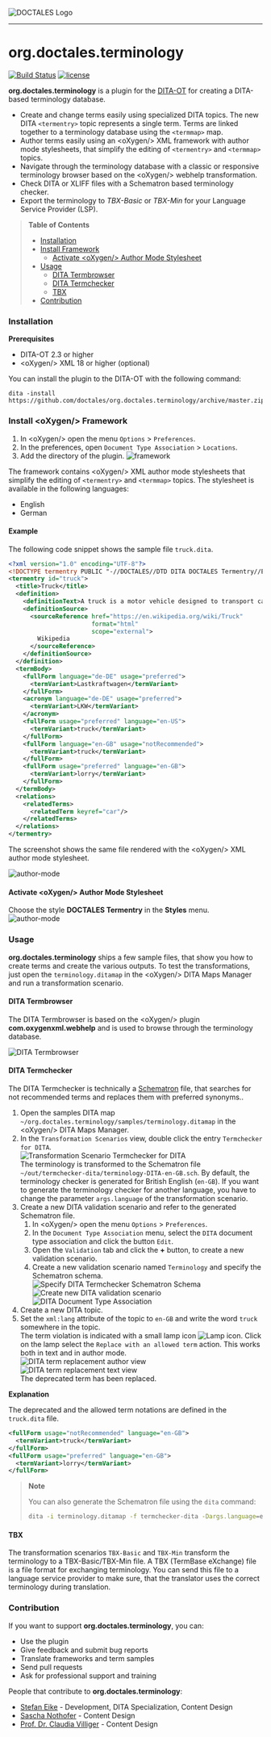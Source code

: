 ![DOCTALES Logo](https://doctales.github.io/images/doctales-logo-without-subtitle.svg)

- - - -

org.doctales.terminology
========================

[![Build Status](https://travis-ci.org/doctales/org.doctales.terminology.svg?branch=master)](https://travis-ci.org/doctales/org.doctales.terminology)
[![license](https://img.shields.io/badge/license-Apache%202.0-blue.svg)](http://www.apache.org/licenses/LICENSE-2.0)

**org.doctales.terminology** is a plugin for the [DITA-OT](http://dita-ot.github.io) for creating a DITA-based terminology database.

- Create and change terms easily using specialized DITA topics. The new DITA `<termentry>` topic represents a single term. Terms are linked together to a terminology database using the `<termmap>` map.
- Author terms easily using an &lt;oXygen/&gt; XML framework with author mode stylesheets, that simplify the editing of `<termentry>` and `<termmap>` topics.
- Navigate through the terminology database with a classic or responsive terminology browser based on the &lt;oXygen/&gt; webhelp transformation.
- Check DITA or XLIFF files with a Schematron based terminology checker.
- Export the terminology to *TBX-Basic* or *TBX-Min* for your Language Service Provider (LSP).

> **Table of Contents**
>
> * [Installation](#installation)
> * [Install Framework](#install-framework)
>   * [Activate &lt;oXygen/&gt; Author Mode Stylesheet](#activate-oxygen-author-mode-stylesheet)
> * [Usage](#usage)
>   * [DITA Termbrowser](#dita-termbrowser)
>   * [DITA Termchecker](#dita-termchecker)
>   * [TBX](#tbx)
> * [Contribution](#contribution)

### Installation

**Prerequisites**

- DITA-OT 2.3 or higher
- &lt;oXygen/&gt; XML 18 or higher (optional)

You can install the plugin to the DITA-OT with the following command:

```shell
dita -install https://github.com/doctales/org.doctales.terminology/archive/master.zip
```


### Install &lt;oXygen/&gt; Framework

1. In &lt;oXygen/&gt; open the menu `Options` > `Preferences`.
2. In the preferences, open `Document Type Association` > `Locations`.
3. Add the directory of the plugin.
   ![framework](https://raw.githubusercontent.com/doctales/doctales.github.io/master/media/images/framework.png)

The framework contains &lt;oXygen/&gt; XML author mode stylesheets that simplify the editing of `<termentry>` and `<termmap>` topics. The stylesheet is available in the following languages:

- English
- German


#### Example

The following code snippet shows the sample file `truck.dita`.

```xml
<?xml version="1.0" encoding="UTF-8"?>
<!DOCTYPE termentry PUBLIC "-//DOCTALES//DTD DITA DOCTALES Termentry//EN" "termentry.dtd">
<termentry id="truck">
  <title>Truck</title>
  <definition>
    <definitionText>A truck is a motor vehicle designed to transport cargo.</definitionText>
    <definitionSource>
      <sourceReference href="https://en.wikipedia.org/wiki/Truck"
                       format="html"
                       scope="external">
        Wikipedia
      </sourceReference>
    </definitionSource>
  </definition>
  <termBody>
    <fullForm language="de-DE" usage="preferred">
      <termVariant>Lastkraftwagen</termVariant>
    </fullForm>
    <acronym language="de-DE" usage="preferred">
      <termVariant>LKW</termVariant>
    </acronym>
    <fullForm usage="preferred" language="en-US">
      <termVariant>truck</termVariant>
    </fullForm>
    <fullForm language="en-GB" usage="notRecommended">
      <termVariant>truck</termVariant>
    </fullForm>
    <fullForm usage="preferred" language="en-GB">
      <termVariant>lorry</termVariant>
    </fullForm>
  </termBody>
  <relations>
    <relatedTerms>
      <relatedTerm keyref="car"/>
    </relatedTerms>
  </relations>
</termentry>
```

The screenshot shows the same file rendered with the &lt;oXygen/&gt; XML author mode stylesheet.

![author-mode](https://raw.githubusercontent.com/doctales/doctales.github.io/master/media/images/author-mode.png)


#### Activate &lt;oXygen/&gt; Author Mode Stylesheet

Choose the style **DOCTALES Termentry** in the **Styles** menu.<br/>
![author-mode](https://raw.githubusercontent.com/doctales/doctales.github.io/master/media/images/styles-menu.png)


### Usage

**org.doctales.terminology** ships a few sample files, that show you how to create terms and create the various outputs. To test the transformations, just open the `terminology.ditamap` in the &lt;oXygen/&gt; DITA Maps Manager and run a transformation scenario.


#### DITA Termbrowser

The DITA Termbrowser is based on the &lt;oXygen/&gt; plugin **com.oxygenxml.webhelp** and is used to browse through the terminology database.

![DITA Termbrowser](https://raw.githubusercontent.com/doctales/doctales.github.io/master/media/images/termbrowser.png)

#### DITA Termchecker

The DITA Termchecker is technically a [Schematron](http://www.schematron.com) file, that searches for not recommended terms and replaces them with preferred synonyms..

1. Open the samples DITA map `~/org.doctales.terminology/samples/terminology.ditamap` in the &lt;oXygen/&gt; DITA Maps Manager.
2. In the `Transformation Scenarios` view, double click the entry `Termchecker for DITA`.<br/>
   ![Transformation Scenario Termchecker for DITA](https://raw.githubusercontent.com/doctales/doctales.github.io/master/media/images/termchecker-dita-transformation-scenario.png)<br/>
   The terminology is transformed to the Schematron file `~/out/termchecker-dita/terminology-DITA-en-GB.sch`.
   By default, the terminology checker is generated for British English (`en-GB`).
   If you want to generate the terminology checker for another language, you have to change the parameter `args.language` of the transformation scenario.
3. Create a new DITA validation scenario and refer to the generated Schematron file.
   1. In &lt;oXygen/&gt; open the menu `Options` > `Preferences`.
   2. In the `Document Type Association` menu, select the `DITA` document type association and click the button `Edit`.
   3. Open the `Validation` tab and click the **+** button, to create a new validation scenario.
   4. Create a new validation scenario named `Terminology` and specify the Schematron schema.<br/>
      ![Specify DITA Termchecker Schematron Schema](https://raw.githubusercontent.com/doctales/doctales.github.io/master/media/images/specify-schema-termchecker-dita.png)<br/>
      ![Create new DITA validation scenario](https://raw.githubusercontent.com/doctales/doctales.github.io/master/media/images/termchecker-dita-new-scenario.png)<br/>
      ![DITA Document Type Association](https://raw.githubusercontent.com/doctales/doctales.github.io/master/media/images/termchecker-dita-document-type.png)<br/>
4. Create a new DITA topic.
5. Set the `xml:lang` attribute of the topic to `en-GB` and write the word `truck` somewhere in the topic.<br/>
   The term violation is indicated with a small lamp icon ![Lamp icon](https://raw.githubusercontent.com/doctales/doctales.github.io/master/media/images/icon-lamp.png).
   Click on the lamp select the `Replace with an allowed term` action.
   This works both in text and in author mode.<br/>
   ![DITA term replacement author view](https://raw.githubusercontent.com/doctales/doctales.github.io/master/media/animations/dita-term-replacement-author-view.gif)<br/>
   ![DITA term replacement text view](https://raw.githubusercontent.com/doctales/doctales.github.io/master/media/animations/dita-term-replacement-text-view.gif)<br/>
   The deprecated term has been replaced.

**Explanation**

The deprecated and the allowed term notations are defined in the `truck.dita` file.

```xml
<fullForm usage="notRecommended" language="en-GB">
  <termVariant>truck</termVariant>
</fullForm>
<fullForm usage="preferred" language="en-GB">
  <termVariant>lorry</termVariant>
</fullForm>
```

> **Note**
>
> You can also generate the Schematron file using the `dita` command:
>
> ```bash
> dita -i terminology.ditamap -f termchecker-dita -Dargs.language=en-GB -o termchecker-dita
> ```


#### TBX

The transformation scenarios `TBX-Basic` and `TBX-Min` transform the terminology to a TBX-Basic/TBX-Min file. A TBX (TermBase eXchange) file is a file format for exchanging terminology. You can send this file to a language service provider to make sure, that the translator uses the correct terminology during translation.


### Contribution

If you want to support **org.doctales.terminology**, you can:

* Use the plugin
* Give feedback and submit bug reports
* Translate frameworks and term samples
* Send pull requests
* Ask for professional support and training

People that contribute to **org.doctales.terminology**:

* [Stefan Eike](https://de.linkedin.com/in/stefan-eike-a02a9939) - Development, DITA Specialization, Content Design
* [Sascha Nothofer](https://de.linkedin.com/in/sascha-nothofer-32563811a) - Content Design
* [Prof. Dr. Claudia Villiger](https://de.linkedin.com/in/claudia-villiger-6989b526) - Content Design

